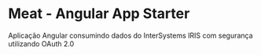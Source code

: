 # Meat - Angular App Starter

Aplicação Angular consumindo dados do InterSystems IRIS com segurança utilizando OAuth 2.0



